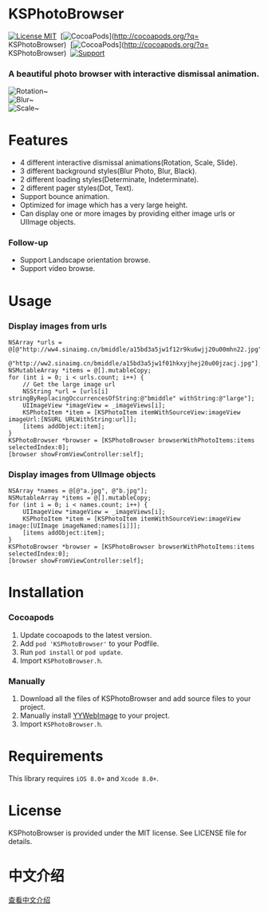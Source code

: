 KSPhotoBrowser
==============
[![License MIT](https://img.shields.io/badge/license-MIT-green.svg?style=flat)](https://raw.githubusercontent.com/skx926/KSPhotoBrowser/master/LICENSE)&nbsp;
[![CocoaPods](http://img.shields.io/cocoapods/v/KSPhotoBrowser.svg?style=flat)](http://cocoapods.org/?q= KSPhotoBrowser)&nbsp;
[![CocoaPods](http://img.shields.io/cocoapods/p/KSPhotoBrowser.svg?style=flat)](http://cocoapods.org/?q= KSPhotoBrowser)&nbsp;
[![Support](https://img.shields.io/badge/support-iOS%208.0%2B%20-blue.svg?style=flat)](https://www.apple.com/nl/ios/)&nbsp;

### A beautiful photo browser with interactive dismissal animation.

![Rotation~](https://raw.github.com/skx926/KSPhotoBrowser/master/Demo/Rotation.gif)<br>
![Blur~](https://raw.github.com/skx926/KSPhotoBrowser/master/Demo/Blur.gif)<br>
![Scale~](https://raw.github.com/skx926/KSPhotoBrowser/master/Demo/Scale.gif)


Features
==============
- 4 different interactive dismissal animations(Rotation, Scale, Slide).
- 3 different background styles(Blur Photo, Blur, Black).
- 2 different loading styles(Determinate, Indeterminate).
- 2 different pager styles(Dot, Text).
- Support bounce animation.
- Optimized for image which has a very large height.
- Can display one or more images by providing either image urls or UIImage objects.

### Follow-up
- Support Landscape orientation browse.
- Support video browse.


Usage
==============
### Display images from urls
```objc
NSArray *urls = @[@"http://ww4.sinaimg.cn/bmiddle/a15bd3a5jw1f12r9ku6wjj20u00mhn22.jpg",
                  @"http://ww2.sinaimg.cn/bmiddle/a15bd3a5jw1f01hkxyjhej20u00jzacj.jpg"];
NSMutableArray *items = @[].mutableCopy;
for (int i = 0; i < urls.count; i++) {
    // Get the large image url
    NSString *url = [urls[i] stringByReplacingOccurrencesOfString:@"bmiddle" withString:@"large"];
    UIImageView *imageView = _imageViews[i];
    KSPhotoItem *item = [KSPhotoItem itemWithSourceView:imageView imageUrl:[NSURL URLWithString:url]];
    [items addObject:item];
}
KSPhotoBrowser *browser = [KSPhotoBrowser browserWithPhotoItems:items selectedIndex:0];
[browser showFromViewController:self];
```

### Display images from UIImage objects
```objc
NSArray *names = @[@"a.jpg", @"b.jpg"];
NSMutableArray *items = @[].mutableCopy;
for (int i = 0; i < names.count; i++) {
    UIImageView *imageView = _imageViews[i];
    KSPhotoItem *item = [KSPhotoItem itemWithSourceView:imageView image:[UIImage imageNamed:names[i]]];
    [items addObject:item];
}
KSPhotoBrowser *browser = [KSPhotoBrowser browserWithPhotoItems:items selectedIndex:0];
[browser showFromViewController:self];
```

Installation
==============
### Cocoapods
1. Update cocoapods to the latest version.
2. Add `pod 'KSPhotoBrowser'` to your Podfile.
3. Run `pod install` or `pod update`.
4. Import `KSPhotoBrowser.h`.


### Manually
1. Download all the files of KSPhotoBrowser and add source files to your project.
2. Manually install [YYWebImage](https://github.com/ibireme/YYWebImage) to your project.
3. Import `KSPhotoBrowser.h`.


Requirements
==============
This library requires `iOS 8.0+` and `Xcode 8.0+`.


License
==============
KSPhotoBrowser is provided under the MIT license. See LICENSE file for details.


中文介绍
==============
[查看中文介绍](http://skx926.com/2017/01/04/KSPhotoBrowser/)

